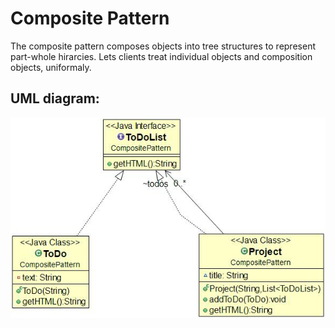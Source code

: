 # Composite Pattern

The composite pattern composes objects into tree structures to represent part-whole hirarcies.
Lets clients treat individual objects and composition objects, uniformaly.

## UML diagram:

![Alt text](CompositeUML.jpg?raw=true "Pattern's UML diagram")
